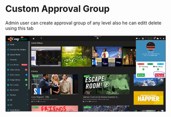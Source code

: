 # Custom Approval Group

Admin user can create approval group of any level also he can editt delete using this tab

![](../../.gitbook/assets/image%20%28302%29.png)

